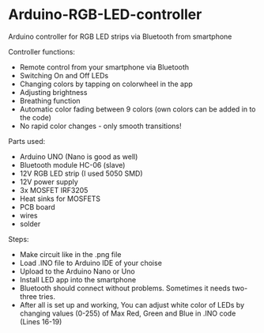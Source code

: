 # Arduino-RGB-LED-controller
Arduino controller for RGB LED strips via Bluetooth from smartphone

Controller functions:
- Remote control from your smartphone via Bluetooth
- Switching On and Off LEDs
- Changing colors by tapping on colorwheel in the app
- Adjusting brightness
- Breathing function
- Automatic color fading between 9 colors (own colors can be added in to the code)
- No rapid color changes - only smooth transitions!

Parts used:
- Arduino UNO (Nano is good as well)
- Bluetooth module HC-06 (slave)
- 12V RGB LED strip (I used 5050 SMD)
- 12V power supply
- 3x MOSFET IRF3205
- Heat sinks for MOSFETS
- PCB board
- wires
- solder

Steps:
- Make circuit like in the .png file
- Load .INO file to Arduino IDE of your choise
- Upload to the Arduino Nano or Uno
- Install LED app into the smartphone
- Bluetooth should connect without problems. Sometimes it needs two-three tries.
- After all is set up and working, You can adjust white color of LEDs by changing
  values (0-255) of Max Red, Green and Blue in .INO code (Lines 16-19)
  
